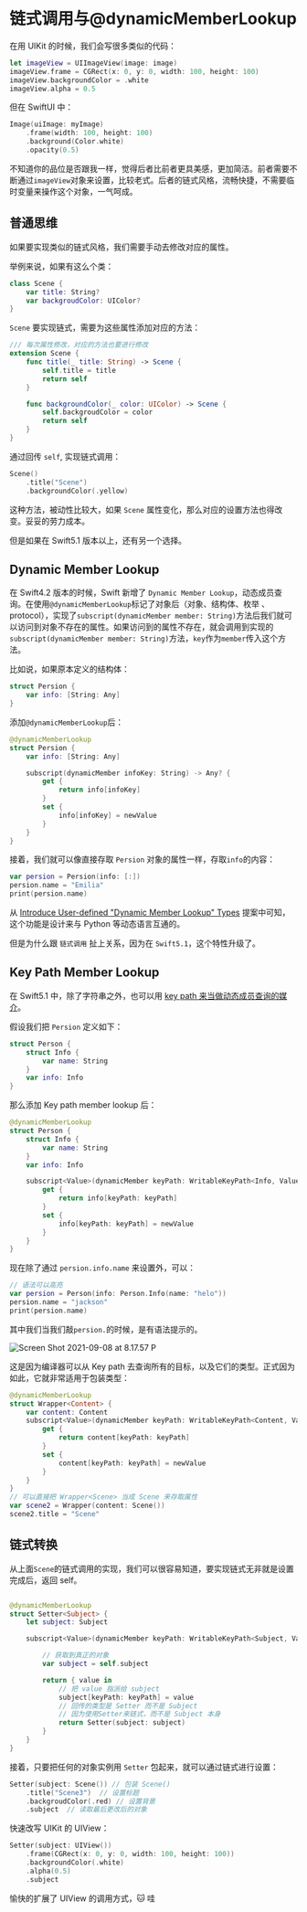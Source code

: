# 链式调用与@dynamicMemberLookup

在用 UIKit 的时候，我们会写很多类似的代码：

```swift
let imageView = UIImageView(image: image)
imageView.frame = CGRect(x: 0, y: 0, width: 100, height: 100)
imageView.backgroundColor = .white
imageView.alpha = 0.5
```

但在 SwiftUI 中：

```swift
Image(uiImage: myImage)
    .frame(width: 100, height: 100)
    .background(Color.white)
    .opacity(0.5)
```

不知道你的品位是否跟我一样，觉得后者比前者更具美感，更加简洁。前者需要不断通过`imageView`对象来设置，比较老式。后者的链式风格，流畅快捷，不需要临时变量来操作这个对象，一气呵成。

## 普通思维

如果要实现类似的链式风格，我们需要手动去修改对应的属性。

举例来说，如果有这么个类：

```swift
class Scene {
    var title: String?
    var backgroudColor: UIColor?
}
```

`Scene` 要实现链式，需要为这些属性添加对应的方法：

```swift
/// 每次属性修改，对应的方法也要进行修改
extension Scene {
    func title(_ title: String) -> Scene {
        self.title = title
        return self
    }

    func backgroundColor(_ color: UIColor) -> Scene {
        self.backgroudColor = color
        return self
    }
}
```

通过回传 `self`, 实现链式调用：

```swift
Scene()
    .title("Scene")
    .backgroundColor(.yellow)
```

这种方法，被动性比较大，如果 `Scene` 属性变化，那么对应的设置方法也得改变。妥妥的劳力成本。

但是如果在 Swift5.1 版本以上，还有另一个选择。

## Dynamic Member Lookup

在 Swift4.2 版本的时候，Swift 新增了 `Dynamic Member Lookup`，动态成员查询。在使用`@dynamicMemberLookup`标记了对象后（对象、结构体、枚举
、protocol），实现了`subscript(dynamicMember member: String)`方法后我们就可以访问到对象不存在的属性。如果访问到的属性不存在，就会调用到实现的 `subscript(dynamicMember member: String)`方法，`key`作为`member`传入这个方法。

比如说，如果原本定义的结构体：

```swift
struct Persion {
    var info: [String: Any]
}
```

添加`@dynamicMemberLookup`后：

```swift
@dynamicMemberLookup
struct Persion {
    var info: [String: Any]

    subscript(dynamicMember infoKey: String) -> Any? {
        get {
            return info[infoKey]
        }
        set {
            info[infoKey] = newValue
        }
    }
}
```

接着，我们就可以像直接存取 `Persion` 对象的属性一样，存取`info`的内容：

```swift
var persion = Persion(info: [:])
persion.name = "Emilia"
print(persion.name)
```

从 [Introduce User-defined "Dynamic Member Lookup" Types](https://github.com/apple/swift-evolution/blob/main/proposals/0293-extend-property-wrappers-to-function-and-closure-parameters.md) 提案中可知，这个功能是设计来与 Python 等动态语言互通的。

但是为什么跟 `链式调用` 扯上关系，因为在 `Swift5.1`，这个特性升级了。

## Key Path Member Lookup

在 Swift5.1 中，除了字符串之外，也可以用 [key path 来当做动态成员查询的媒介](https://github.com/apple/swift-evolution/blob/master/proposals/0252-keypath-dynamic-member-lookup.md)。

假设我们把 `Persion` 定义如下：

```swift
struct Person {
    struct Info {
        var name: String
    }
    var info: Info
}
```

那么添加 Key path member lookup 后：

```swift
@dynamicMemberLookup
struct Person {
    struct Info {
        var name: String
    }
    var info: Info

    subscript<Value>(dynamicMember keyPath: WritableKeyPath<Info, Value>) -> Value {
        get {
            return info[keyPath: keyPath]
        }
        set {
            info[keyPath: keyPath] = newValue
        }
    }
}
```

现在除了通过 `persion.info.name` 来设置外，可以：

```swift
// 语法可以高亮
var persion = Person(info: Person.Info(name: "helo"))
persion.name = "jackson"
print(persion.name)
```

其中我们当我们敲`persion.`的时候，是有语法提示的。

![Screen Shot 2021-09-08 at 8.17.57 P](https://p3-juejin.byteimg.com/tos-cn-i-k3u1fbpfcp/5f2b1eec33d744328b2cf3e9fbc87654~tplv-k3u1fbpfcp-zoom-1.image)

这是因为编译器可以从 Key path 去查询所有的目标，以及它们的类型。正式因为如此，它就非常适用于包装类型：

```swift
@dynamicMemberLookup
struct Wrapper<Content> {
    var content: Content
    subscript<Value>(dynamicMember keyPath: WritableKeyPath<Content, Value>) -> Value {
        get {
            return content[keyPath: keyPath]
        }
        set {
            content[keyPath: keyPath] = newValue
        }
    }
}
// 可以直接把 Wrapper<Scene> 当成 Scene 来存取属性
var scene2 = Wrapper(content: Scene())
scene2.title = "Scene"
```

## 链式转换

从上面`Scene`的链式调用的实现，我们可以很容易知道，要实现链式无非就是设置完成后，返回 self。

```swift

@dynamicMemberLookup
struct Setter<Subject> {
    let subject: Subject

    subscript<Value>(dynamicMember keyPath: WritableKeyPath<Subject, Value>) -> ((Value) -> Setter<Subject>) {

        // 获取到真正的对象
        var subject = self.subject

        return { value in
            // 把 value 指派给 subject
            subject[keyPath: keyPath] = value
            // 回传的类型是 Setter 而不是 Subject
            // 因为使用Setter来链式，而不是 Subject 本身
            return Setter(subject: subject)
        }
    }
}
```

接着，只要把任何的对象实例用 `Setter` 包起来，就可以通过链式进行设置：

```swift
Setter(subject: Scene()) // 包装 Scene()
    .title("Scene3")  // 设置标题
    .backgroudColor(.red) // 设置背景
    .subject  // 读取最后更改后的对象
```

快速改写 UIKit 的 UIView：

```swift
Setter(subject: UIView())
    .frame(CGRect(x: 0, y: 0, width: 100, height: 100))
    .backgroundColor(.white)
    .alpha(0.5)
    .subject
```

愉快的扩展了 UIView 的调用方式，🐱 哇
